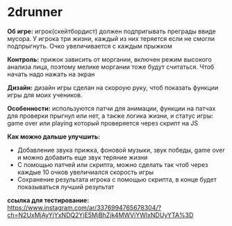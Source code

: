 # 2drunner

**Об игре:**
игрок(скейтбордист) должен подпригывать преграды ввиде мусора. У игрока три жизни, каждый из них теряется если не смогли подпрыгнуть. Очко увеличивается с каждым прыжком

**Контроль:**
прижок зависить от моргании, включен режим высокого анализа лица, поэтому мелике моргании тоже будут считаться. Чтоб начать надо нажать на экран

**Дизайн:** 
дизайн игры сделан на скороую руку, чтоб показать функции игры для моих учеников.

**Особенности:**
используются патчи для анимации, функции на патчах для проверки прыгнул или нет, а также логика жизни, и статус игры: game over или playing который проверяется через скрипт на JS

**Как можно дальше улучшить:**
* Добавление звука прижка, фоновой музыки, звук победы, game over и можно добавить еще звук теряние жизни
* С помощью патчей или скрипта, можно сделать так чтоб через каждые 10 очков увеличиался скорость игры
* Сохранение результата игрока с помощью скрипта, в конце будет показываться лучший результат 

**ссылка для тестирование:**
https://www.instagram.com/ar/3376994765678304/?ch=N2UxMjAyYjYxNDQ2YjE5MjBhZjk4MWViYWIxNDUyYTA%3D
